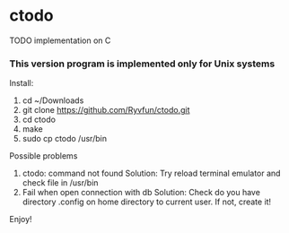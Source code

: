 # ctodo
TODO implementation on C
### This version program is implemented only for Unix systems

Install:
1. cd ~/Downloads
2. git clone https://github.com/Ryvfun/ctodo.git
3. cd ctodo
4. make
5. sudo cp ctodo /usr/bin

Possible problems
1. ctodo: command not found
Solution:
Try reload terminal emulator and check file in /usr/bin
2. Fail when open connection with db
Solution:
Check do you have directory .config on home directory to current user. If not, create it!

Enjoy!
